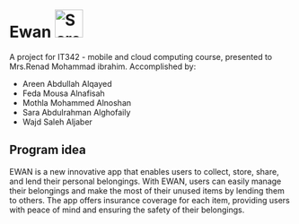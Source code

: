 # Ewan  <img width="50" alt="Screen Shot 2022-11-01 at 12 42 43 AM" src="https://user-images.githubusercontent.com/95087254/216794343-ba153af5-a56b-4194-abf8-936c8fba2faf.jpeg">

A project for IT342 - mobile and cloud computing course, presented to Mrs.Renad Mohammad ibrahim. Accomplished by:
* Areen Abdullah Alqayed 
* Feda Mousa Alnafisah
* Mothla Mohammed Alnoshan
* Sara Abdulrahman Alghofaily
* Wajd Saleh Aljaber

## Program idea

EWAN is a new innovative app that enables users to collect, store, share, and lend their personal belongings. With EWAN, users can easily manage their belongings and make the most of their unused items by lending them to others. The app offers insurance coverage for each item, providing users with peace of mind and ensuring the safety of their belongings.


